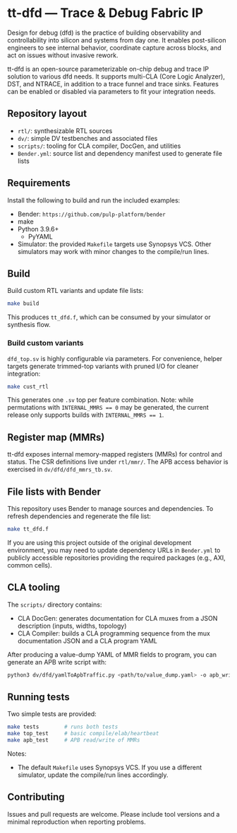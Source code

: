 # tt-dfd — Trace & Debug Fabric IP

Design for debug (dfd) is the practice of building observability and controllability into silicon and systems from day one. It enables post-silicon engineers to see internal behavior, coordinate capture across blocks, and act on issues without invasive rework.

tt-dfd is an open-source parameterizable on-chip debug and trace IP solution to various dfd needs. It supports multi-CLA (Core Logic Analyzer), DST, and NTRACE, in addition to a trace funnel and trace sinks. Features can be enabled or disabled via parameters to fit your integration needs.


## Repository layout

- `rtl/`: synthesizable RTL sources
- `dv/`: simple DV testbenches and associated files
- `scripts/`: tooling for CLA compiler, DocGen, and utilities
- `Bender.yml`: source list and dependency manifest used to generate file lists

## Requirements

Install the following to build and run the included examples:

- Bender: `https://github.com/pulp-platform/bender`
- make
- Python 3.9.6+
  - PyYAML
- Simulator: the provided `Makefile` targets use Synopsys VCS. Other simulators may work with minor changes to the compile/run lines.

## Build

Build custom RTL variants and update file lists:

```bash
make build
```

This produces `tt_dfd.f`, which can be consumed by your simulator or synthesis flow.

### Build custom variants

`dfd_top.sv` is highly configurable via parameters. For convenience, helper targets generate trimmed-top variants with pruned I/O for cleaner integration:

```bash
make cust_rtl
```

This generates one `.sv` top per feature combination. Note: while permutations with `INTERNAL_MMRS == 0` may be generated, the current release only supports builds with `INTERNAL_MMRS == 1`.

## Register map (MMRs)

tt-dfd exposes internal memory-mapped registers (MMRs) for control and status. The CSR definitions live under `rtl/mmr/`. The APB access behavior is exercised in `dv/dfd/dfd_mmrs_tb.sv`.

## File lists with Bender

This repository uses Bender to manage sources and dependencies. To refresh dependencies and regenerate the file list:

```bash
make tt_dfd.f
```

If you are using this project outside of the original development environment, you may need to update dependency URLs in `Bender.yml` to publicly accessible repositories providing the required packages (e.g., AXI, common cells).

## CLA tooling

The `scripts/` directory contains:

- CLA DocGen: generates documentation for CLA muxes from a JSON description (inputs, widths, topology)
- CLA Compiler: builds a CLA programming sequence from the mux documentation JSON and a CLA program YAML

After producing a value-dump YAML of MMR fields to program, you can generate an APB write script with:

```bash
python3 dv/dfd/yamlToApbTraffic.py <path/to/value_dump.yaml> -o apb_write.txt
```

## Running tests

Two simple tests are provided:

```bash
make tests        # runs both tests
make top_test     # basic compile/elab/heartbeat
make apb_test     # APB read/write of MMRs
```

Notes:
- The default `Makefile` uses Synopsys VCS. If you use a different simulator, update the compile/run lines accordingly.

## Contributing

Issues and pull requests are welcome. Please include tool versions and a minimal reproduction when reporting problems.
